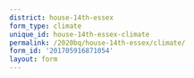 ```yaml
---
district: house-14th-essex
form_type: climate
unique_id: house-14th-essex-climate
permalink: /2020bq/house-14th-essex/climate/
form_id: '201705916871054'
layout: form
---
```

